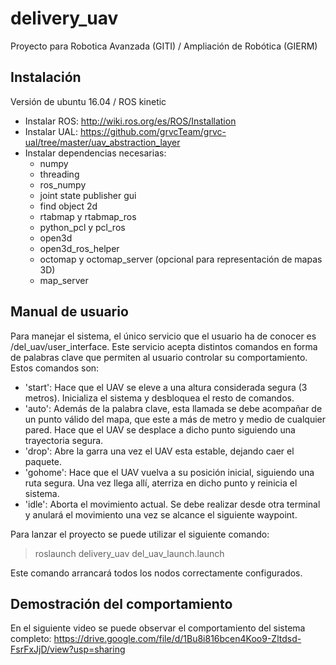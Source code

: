 # delivery_uav
 Proyecto para Robotica Avanzada (GITI) / Ampliación de Robótica (GIERM)
 
## Instalación
Versión de ubuntu 16.04 / ROS kinetic
 * Instalar ROS: http://wiki.ros.org/es/ROS/Installation
 * Instalar UAL: https://github.com/grvcTeam/grvc-ual/tree/master/uav_abstraction_layer
 * Instalar dependencias necesarias:
   - numpy
   - threading
   - ros_numpy
   - joint state publisher gui
   - find object 2d
   - rtabmap y rtabmap_ros
   - python_pcl y pcl_ros
   - open3d
   - open3d_ros_helper
   - octomap y octomap_server (opcional para representación de mapas 3D)
   - map_server
 
## Manual de usuario
Para manejar el sistema, el único servicio que el usuario ha de conocer es /del_uav/user_interface. Este servicio acepta distintos comandos en forma de palabras clave
que permiten al usuario controlar su comportamiento. Estos comandos son:
* 'start': Hace que el UAV se eleve a una altura considerada segura (3 metros). Inicializa el sistema y desbloquea el resto de comandos.
* 'auto': Además de la palabra clave, esta llamada se debe acompañar de un punto válido del mapa, que este a más de metro y medio de cualquier pared. Hace que el UAV se desplace a dicho punto siguiendo una trayectoria segura.
* 'drop': Abre la garra una vez el UAV esta estable, dejando caer el paquete.
* 'gohome': Hace que el UAV vuelva a su posición inicial, siguiendo una ruta segura. Una vez llega allí, aterriza en dicho punto y reinicia el sistema.
* 'idle': Aborta el movimiento actual. Se debe realizar desde otra terminal y anulará el movimiento una vez se alcance el siguiente waypoint.

Para lanzar el proyecto se puede utilizar el siguiente comando:
> roslaunch delivery_uav del_uav_launch.launch 

Este comando arrancará todos los nodos correctamente configurados.

## Demostración del comportamiento
En el siguiente video se puede observar el comportamiento del sistema completo:
https://drive.google.com/file/d/1Bu8i816bcen4Koo9-Zltdsd-FsrFxJjD/view?usp=sharing

